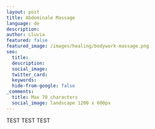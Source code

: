 ```yaml
---
layout: post
title: Abdominale Massage
language: de
description:
author: Lluvia
featured: false
featured_image: /images/healing/bodywork-massage.png
seo:
  title:
  description:
  social_image:
  twitter_card:
  keywords:
  hide-from-google: false
_comments:
  title: Max 70 characters
  social_image: landscape 1200 x 600px
---
```

TEST TEST TEST